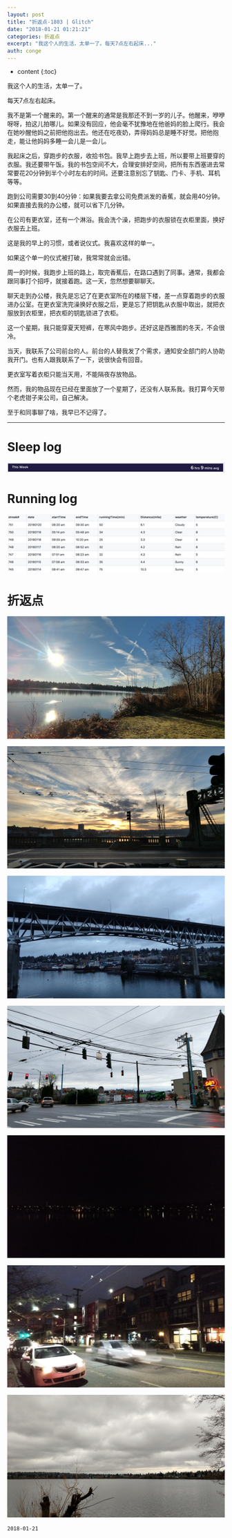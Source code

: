 ```yaml
---
layout: post
title: "折返点-1803 | Glitch"
date: "2018-01-21 01:21:21"
categories: 折返点
excerpt: "我这个人的生活，太单一了。每天7点左右起床..."
auth: conge
---
```

* content
{:toc}

我这个人的生活，太单一了。

每天7点左右起床。

我不是第一个醒来的。第一个醒来的通常是我那还不到一岁的儿子。他醒来，咿咿呀呀，拍这儿拍哪儿。如果没有回应，他会毫不犹豫地在他爸妈的脸上爬行。我会在她吵醒他妈之前把他抱出去。他还在吃夜奶，弄得妈妈总是睡不好觉。把他抱走，能让他妈妈多睡一会儿是一会儿。

我起床之后，穿跑步的衣服，收拾书包。我早上跑步去上班，所以要带上班要穿的衣服。我还要带午饭。我的书包空间不大，合理安排好空间，把所有东西塞进去常常要花20分钟到半个小时左右的时间。还要注意别忘了钥匙、门卡、手机、耳机等等。

跑到公司需要30到40分钟：如果我要去拿公司免费派发的香蕉，就会用40分钟。如果直接去我的办公楼，就可以省下几分钟。

在公司有更衣室，还有一个淋浴。我会洗个澡，把跑步的衣服锁在衣柜里面，换好衣服去上班。

这是我的早上的习惯，或者说仪式。我喜欢这样的单一。

如果这个单一的仪式被打破，我常常就会出错。

周一的时候，我跑步上班的路上，取完香蕉后，在路口遇到了同事。通常，我都会跟同事打个招呼，就接着跑。这一天，忽然想要聊聊天。

聊天走到办公楼，我先是忘记了在更衣室所在的楼层下楼，差一点穿着跑步的衣服进办公室。在更衣室洗完澡换好衣服之后，更是忘了把钥匙从衣服中取出，就把衣服放到衣柜里，把衣柜的钥匙锁进了衣柜。

这一个星期，我只能穿夏天短裤，在寒风中跑步。还好这是西雅图的冬天，不会很冷。

当天，我联系了公司前台的人。前台的人替我发了个需求，通知安全部门的人协助我开门。也有人跟我联系了一下，说很快会有回音。

更衣室写着衣柜只能当天用，不能隔夜存放物品。

然而，我的物品现在已经在里面放了一个星期了，还没有人联系我。我打算今天带个老虎钳子来公司，自己解决。

至于和同事聊了啥，我早已不记得了。

--------

# Sleep log
![Sleeping log, week 03, 2018](/assets/images/折返点/118382-1856db22ba6f745c.png)

# Running log
![Running log week 03, 2018](/assets/images/折返点/118382-5a838b67cf3dd46f.png)

# 折返点

![20180114.jpg](/assets/images/折返点/118382-71c445e64f63d7f6.jpg)

![20180115.jpg](/assets/images/折返点/118382-dcb90c7b9531b69d.jpg)

![20180116.jpg](/assets/images/折返点/118382-f277a72f9f61dca7.jpg)

![20180117.jpg](/assets/images/折返点/118382-bd5bacab9988c9d8.jpg)

![20180118.jpg](/assets/images/折返点/118382-5faae1dc301ed506.jpg)

![20180119.jpg](/assets/images/折返点/118382-ad752b05abc09123.jpg)

![20180120.jpg](/assets/images/折返点/118382-328cf4bfd1b2356c.jpg)

```
2018-01-21
```
